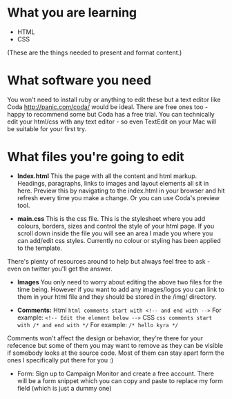 # What you are learning
* HTML
* CSS

(These are the things needed to present and format content.)

# What software you need
You won't need to install ruby or anything to edit these but a text editor like Coda http://panic.com/coda/ would be ideal. There are free ones too - happy to recommend some but Coda has a free trial. You can technically edit your html/css with any text editor - so even TextEdit on your Mac will be suitable for your first try.

# What files you're going to edit

* **Index.html** 
This the page with all the content and html markup. Headings, paragraphs, links to images and layout elements all sit in here. Preview this by navigating to the index.html in your browser and hit refresh every time you make a change. Or you can use Coda's preview tool.


* **main.css**
This is the css file. This is the stylesheet where you add colours, borders, sizes and control the style of your html page. If you scroll down inside the file you will see an area I made you where you can add/edit css styles. Currently no colour or styling has been applied to the template. 

There's plenty of resources around to help but always feel free to ask - even on twitter you'll get the answer.

* **Images** 
You only need to worry about editing the above two files for the time being. However if you want to add any images/logos you can link to them in your html file and they should be stored in the /img/ directory.

* **Comments:**
Html 
```html comments start with <!-- and end with -->```
For example:
```<!-- Edit the element below -->```
CSS
```css comments start with /* and end with */```
For example: ```/* hello kyra */```

Comments won't affect the design or behavior, they're there for your refecence but some of them you may want to remove as they can be visible if somebody looks at the source code. Most of them can stay apart form the ones I specifically put there for you :)

* Form:
Sign up to Campaign Monitor and create a free account. There will be a form snippet which you can copy and paste to replace my form field (which is just a dummy one)
